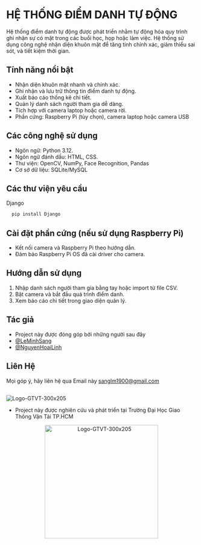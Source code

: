
# HỆ THỐNG ĐIỂM DANH TỰ ĐỘNG
Hệ thống điểm danh tự động được phát triển nhằm tự động hóa quy trình ghi nhận sự có mặt trong các buổi học, họp hoặc làm việc. Hệ thống sử dụng công nghệ nhận diện khuôn mặt để tăng tính chính xác, giảm thiểu sai sót, và tiết kiệm thời gian.



## Tính năng nổi bật

- Nhận diện khuôn mặt nhanh và chính xác.
- Ghi nhận và lưu trữ thông tin điểm danh tự động.
- Xuất báo cáo thống kê chi tiết.
- Quản lý danh sách người tham gia dễ dàng.
- Tích hợp với camera laptop hoặc camera rời.
- Phần cứng: Raspberry Pi (tùy chọn), camera laptop hoặc camera USB



## Các công nghệ sử dụng
- Ngôn ngữ: Python 3.12.
- Ngôn ngữ đánh dấu: HTML, CSS.
- Thư viện: OpenCV, NumPy, Face Recognition, Pandas
- Cơ sở dữ liệu: SQLite/MySQL



## Các thư viện yêu cầu

Django

```bash
  pip install Django
```





## Cài đặt phần cứng (nếu sử dụng Raspberry Pi)

- Kết nối camera và Raspberry Pi theo hướng dẫn.
- Đảm bảo Raspberry Pi OS đã cài driver cho camera.


## Hướng dẫn sử dụng

1. Nhập danh sách người tham gia bằng tay hoặc import từ file CSV.
2. Bật camera và bắt đầu quá trình điểm danh.
3. Xem báo cáo chi tiết trong giao diện quản lý.




## Tác giả
- Project này được đóng góp bởi những người sau đây
- [@LeMinhSang](https://github.com/LeMinhSang2k5)
- [@NguyenHoaiLinh](https://github.com/linh0526)


## Liên Hệ

Mọi góp ý, hãy liên hệ qua Email này sanglm1900@gmail.com


##
![Logo-GTVT-300x205](https://github.com/user-attachments/assets/a41dc4b7-6d14-4618-8f7a-f3afe9b83784)

- Project này được nghiên cứu và phát triển tại Trường Đại Học Giao Thông Vận Tải TP.HCM

<p align="center">
  <img src="https://github.com/user-attachments/assets/a41dc4b7-6d14-4618-8f7a-f3afe9b83784" alt="Logo-GTVT-300x205" width="300"/>
</p>


